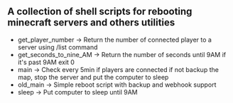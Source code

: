 ## A collection of shell scripts for rebooting minecraft servers and others utilities

- get_player_number -> Return the number of connected player to a server using /list command
- get_seconds_to_nine_AM -> Return the number of seconds until 9AM if it's past 9AM exit 0
- main -> Check every 5min if players are connected if not backup the map, stop the server and put the computer to sleep
- old_main -> Simple reboot script with backup and webhook support
- sleep -> Put computer to sleep until 9AM
